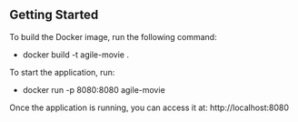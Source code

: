 ## Getting Started

To build the Docker image, run the following command:

- docker build -t agile-movie .

To start the application, run:

- docker run -p 8080:8080 agile-movie

Once the application is running, you can access it at: http://localhost:8080

